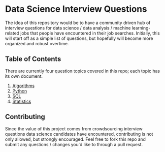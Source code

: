 # Data Science Interview Questions

The idea of this repository would be to have a community driven hub of interview questions for data science / data analysis / machine learning-related jobs that people have encountered in their job searches. Initially, this will start off as a simple list of questions, but hopefully will become more organized and robust overtime.

## Table of Contents

There are currently four question topics covered in this repo; each topic has its own document.

1. [Algorithms](algorithms.md)
1. [Python](python.md)
1. [SQL](sql.md)
1. [Statistics](statistics.md)

## Contributing

Since the value of this project comes from crowdsourcing interview questions data science candidates have encountered, contributing is not only allowed, but strongly encouraged. Feel free to fork this repo and submit any questions / changes you'd like to through a pull request.